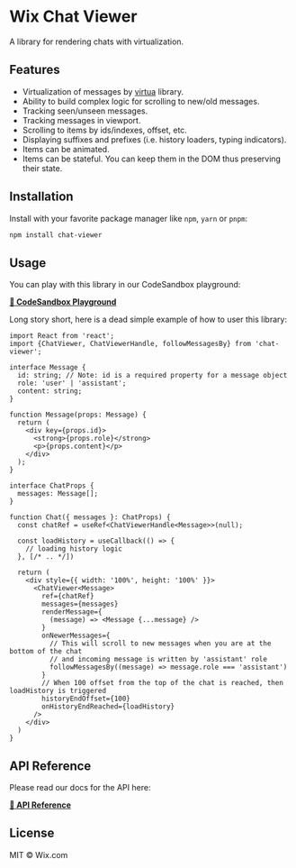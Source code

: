 # Wix Chat Viewer

A library for rendering chats with virtualization.

## Features

* Virtualization of messages by [virtua](https://github.com/inokawa/virtua) library.
* Ability to build complex logic for scrolling to new/old messages.
* Tracking seen/unseen messages.
* Tracking messages in viewport.
* Scrolling to items by ids/indexes, offset, etc.
* Displaying suffixes and prefixes (i.e. history loaders, typing indicators).
* Items can be animated.
* Items can be stateful. You can keep them in the DOM thus preserving their state.

## Installation

Install with your favorite package manager like `npm`, `yarn` or `pnpm`:

```sh
npm install chat-viewer
```

## Usage

You can play with this library in our CodeSandbox playground:

[**🛝 CodeSandbox Playground**](https://codesandbox.io/p/devbox/ms9thg)

Long story short, here is a dead simple example of how to user this library:

```tsx
import React from 'react';
import {ChatViewer, ChatViewerHandle, followMessagesBy} from 'chat-viewer';

interface Message {
  id: string; // Note: id is a required property for a message object
  role: 'user' | 'assistant';
  content: string;
}

function Message(props: Message) {
  return (
    <div key={props.id}>
      <strong>{props.role}</strong>
      <p>{props.content}</p>
    </div>
  );
}

interface ChatProps {
  messages: Message[];
}

function Chat({ messages }: ChatProps) {
  const chatRef = useRef<ChatViewerHandle<Message>>(null);

  const loadHistory = useCallback(() => {
    // loading history logic
  }, [/* .. */])

  return (
    <div style={{ width: '100%', height: '100%' }}>
      <ChatViewer<Message>
        ref={chatRef}
        messages={messages}
        renderMessage={
          (message) => <Message {...message} />
        }
        onNewerMessages={
          // This will scroll to new messages when you are at the bottom of the chat
          // and incoming message is written by 'assistant' role
          followMessagesBy((message) => message.role === 'assistant')
        }
        // When 100 offset from the top of the chat is reached, then loadHistory is triggered
        historyEndOffset={100}
        onHistoryEndReached={loadHistory}
      />
    </div>
  )
}
```

## API Reference

Please read our docs for the API here:

[**📑 API Reference**](https://github.com/wix-incubator/chat-viewer/tree/master/docs)

## License

MIT © Wix.com
